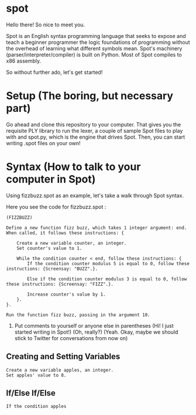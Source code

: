 spot
====

Hello there! So nice to meet you. 

Spot is an English syntax programming language that seeks to expose and teach a beginner programmer the logic foundations of programming without the overhead of learning what different symbols mean. Spot's machinery (parser/interpreter/compiler) is built on Python. Most of Spot compiles to x86 assembly.

So without further ado, let's get started!

Setup (The boring, but necessary part)
===
Go ahead and clone this repository to your computer. That gives you the requisite PLY library to run the lexer, a couple of sample Spot files to play with and spot.py, which is the engine that drives Spot. Then, you can start writing .spot files on your own!

Syntax (How to talk to your computer in Spot)
===

Using fizzbuzz.spot as an example, let's take a walk through Spot syntax. 

Here you see the code for fizzbuzz.spot :
	
	(FIZZBUZZ)

	Define a new function fizz buzz, which takes 1 integer argument: end.
	When called, it follows these instructions: {
		
		Create a new variable counter, an integer. 
		Set counter's value to 1.

		While the condition counter < end, follow these instructions: {
			If the condition counter modulus 5 is equal to 0, follow these instructions: {Screensay: "BUZZ".}.
			
			Else if the condition counter modulus 3 is equal to 0, follow these instructions: {Screensay: "FIZZ".}.

			Increase counter's value by 1. 
		}.
	}. 

	Run the function fizz buzz, passing in the argument 10.

1. Put comments to yourself or anyone else in parentheses
		(Hi! I just started writing in Spot!)
		(Oh, really?)
		(Yeah. Okay, maybe we should stick to Twitter for conversations from now on)



Creating and Setting Variables
----

	Create a new variable apples, an integer. 
	Set apples' value to 8. 

If/Else If/Else
----
	If the condition apples








